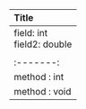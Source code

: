 |Title|
|:----|
|field: int <br> field2: double|
|  |
|:-------:|
| method : int |
| method : void |